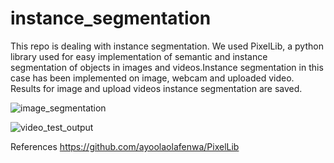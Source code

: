 # instance_segmentation
This repo is dealing with instance segmentation. We used PixelLib, a python library used for easy implementation of semantic and instance segmentation of objects in images and videos.Instance segmentation in this case has been implemented on image, webcam and uploaded video. Results for image and upload videos instance segmentation are saved.

![image_segmentation](https://user-images.githubusercontent.com/48753146/119246355-7e73f200-bbb3-11eb-928f-86a96b04b766.jpg)

![video_test_output](https://user-images.githubusercontent.com/48753146/119246465-6e104700-bbb4-11eb-8694-3d4aa3326d03.gif)


References
https://github.com/ayoolaolafenwa/PixelLib
